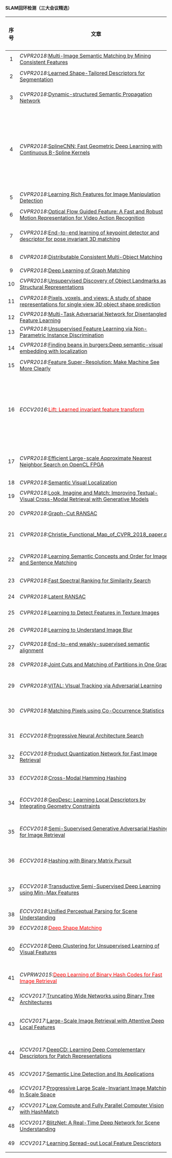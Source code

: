 #### SLAM回环检测（三大会议精选）

| <center>序号</center> | <center>文章</center>                                        | <center>特点</center>          |                  <center>是否开源</center>                   | <center>备注</center>                                        |
| :-------------------: | :----------------------------------------------------------- | :----------------------------- | :----------------------------------------------------------: | ------------------------------------------------------------ |
|           1           | *CVPR2018*:[Multi-Image Semantic Matching by Mining Consistent Features](papers/Wang_Multi-Image_Semantic_Matching_CVPR_2018_paper.pdf) | 语义图像匹配                   |                              否                              |                                                              |
|           2           | *CVPR2018*:[Learned Shape-Tailored Descriptors for Segmentation](papers/Khan_Learned_Shape-Tailored_Descriptors_CVPR_2018_paper.pdf) | 形状描述符                     |                              否                              |                                                              |
|           3           | *CVPR2018*:[Dynamic-structured Semantic Propagation Network](papers/Liang_Dynamic-Structured_Semantic_Propagation_CVPR_2018_paper.pdf) | 动态结构语义传播网络           |                              否                              |                                                              |
|           4           | *CVPR2018*:[SplineCNN: Fast Geometric Deep Learning with Continuous B-Spline Kernels](papers/Fey_SplineCNN_Fast_Geometric_CVPR_2018_paper.pdf) | 几何深度学习                   |      [是](https://github.com/rusty1s/pytorch_geometric)      | [几何深度学习](http://www.yidianzixun.com/article/0J3c2xqi)两大技术 |
|           5           | *CVPR2018*:[Learning Rich Features for Image Manipulation Detection](papers/Zhou_Learning_Rich_Features_CVPR_2018_paper.pdf) | 图像篡改检测                   |                              否                              |                                                              |
|           6           | *CVPR2018*:[Optical Flow Guided Feature: A Fast and Robust Motion Representation for Video Action Recognition](papers/Sun_Optical_Flow_Guided_CVPR_2018_paper.pdf) | 光流加速特征提取               | [是](https://github.com/kevin-ssy/Optical-Flow-Guided-Feature) |                                                              |
|           7           | *CVPR2018*:[End-to-end learning of keypoint detector and descriptor for pose invariant 3D matching](papers/Georgakis_End-to-End_Learning_of_CVPR_2018_paper.pdf) | 3d端到端特征检测与描述         |                              否                              |                                                              |
|           8           | *CVPR2018*:[Distributable Consistent Multi-Object Matching](papers/Hu_Distributable_Consistent_Multi-Object_CVPR_2018_paper.pdf) | 多对象匹配                     |                              否                              |                                                              |
|           9           | *CVPR2018*:[Deep Learning of Graph Matching](papers/Zanfir_Deep_Learning_of_CVPR_2018_paper.pdf) | 图匹配                         |                              否                              |                                                              |
|          10           | *CVPR2018*:[Unsupervised Discovery of Object Landmarks as Structural Representations](paper/Zhang_Unsupervised_Discovery_of_CVPR_2018_paper.pdf) | 目标结构描述                   |                              否                              |                                                              |
|          11           | *CVPR2018*:[Pixels, voxels, and views: A study of shape representations for single view 3D object shape prediction](Shin_Pixels_Voxels_and_CVPR_2018_paper.pdf) | 3d形状表达                     | [是](https://www.ics.uci.edu/~daeyuns/pixels-voxels-views/)  |                                                              |
|          12           | *CVPR2018*:[Multi-Task Adversarial Network for Disentangled Feature Learning](papers/Liu_Multi-Task_Adversarial_Network_CVPR_2018_paper.pdf) | 特征学习                       |                              否                              |                                                              |
|          13           | *CVPR2018*:[Unsupervised Feature Learning via Non-Parametric Instance Discrimination](papers/Wu_Unsupervised_Feature_Learning_CVPR_2018_paper.pdf) | 特征学习                       |                              否                              |                                                              |
|          14           | *CVPR2018*:[Finding beans in burgers:Deep semantic-visual embedding with localization](papers/Engilberge_Finding_Beans_in_CVPR_2018_paper.pdf) | 语义信息促进定位               |                              否                              |                                                              |
|          15           | *CVPR2018*:[Feature Super-Resolution: Make Machine See More Clearly](papers/Tan_Feature_Super-Resolution_Make_CVPR_2018_paper.pdf) | 超像素特征                     |                              否                              |                                                              |
|          16           | *ECCV2016*:[<font color=#ff0000>Lift: Learned invariant feature transform</font>](papers/Yi2016_Chapter_LIFTLearnedInvariantFeatureTra.pdf) | LIFT特征比SIFT匹配度更高       |           [是](https://github.com/cvlab-epfl/LIFT)           | 训练源代码没有给出                                           |
|          17           | *CVPR2018*:[Efficient Large-scale Approximate Nearest Neighbor Search on OpenCL FPGA](papers/Zhang_Efficient_Large-Scale_Approximate_CVPR_2018_paper.pdf) | 基于ANN的大场景搜索方法        |                              否                              |                                                              |
|          18           | *CVPR2018*:[Semantic Visual Localization](papers/Schonberger_Semantic_Visual_Localization_CVPR_2018_paper.pdf) | 语义定位                       |                              否                              |                                                              |
|          19           | *CVPR2018*:[Look, Imagine and Match: Improving Textual-Visual Cross-Modal Retrieval with Generative Models](papers/Gu_Look_Imagine_and_CVPR_2018_paper.pdf) | 跨模态检索                     |                              否                              |                                                              |
|          20           | *CVPR2018*:[Graph-Cut RANSAC](papers/Barath_Graph-Cut_RANSAC_CVPR_2018_paper.pdf) | 鲁棒状态估计方法               |       [是](https://github.com/danini/graph-cut-ransac)       |                                                              |
|          21           | *CVPR2018*:[Christie_Functional_Map_of_CVPR_2018_paper.pdf](papers/Christie_Functional_Map_of_CVPR_2018_paper.pdf) | 数据集，世界功能地图           |                [是](https://github.com/fMoW)                 |                                                              |
|          22           | *CVPR2018*:[Learning Semantic Concepts and Order for Image and Sentence Matching](Huang_Learning_Semantic_Concepts_CVPR_2018_paper.pdf) | 语义匹配（图像和句子）         |                              否                              |                                                              |
|          23           | *CVPR2018*:[Fast Spectral Ranking for Similarity Search](Iscen_Fast_Spectral_Ranking_CVPR_2018_paper.pdf) | 相似度搜索                     |                              否                              |                                                              |
|          24           | *CVPR2018*:[Latent RANSAC](Korman_Latent_RANSAC_CVPR_2018_paper.pdf) | Latent RANSAC                  |          [是](https://github.com/rlit/LatentRANSAC)          |                                                              |
|          25           | *CVPR2018*:[Learning to Detect Features in Texture Images](Zhang_Learning_to_Detect_CVPR_2018_paper.pdf) | 纹理图片特征检测               |                              否                              |                                                              |
|          26           | *CVPR2018*:[Learning to Understand Image Blur](Zhang_Learning_to_Understand_CVPR_2018_paper.pdf) | 模糊图像理解                   |  [“是”](https://github.com/Lotuslisa/Understand_Image_Blur)  |                                                              |
|          27           | *CVPR2018*:[End-to-end weakly-supervised semantic alignment](papers/Rocco_End-to-End_Weakly-Supervised_Semantic_CVPR_2018_paper.pdf) | 弱监督语义匹配                 |                              否                              |                                                              |
|          28           | *CVPR2018*:[Joint Cuts and Matching of Partitions in One Graph](papers/Yu_Joint_Cuts_and_CVPR_2018_paper.pdf) | 图割和图匹配联合               |                              否                              |                                                              |
|          29           | *CVPR2018*:[VITAL: VIsual Tracking via Adversarial Learning](papers/Song_VITAL_VIsual_Tracking_CVPR_2018_paper.pdf) | 利用对抗学习进行视觉跟踪       |    [是](https://ybsong00.github.io/cvpr18_tracking/index)    |                                                              |
|          30           | *CVPR2018*:[Matching Pixels using Co-Occurrence Statistics](Kat_Matching_Pixels_Using_CVPR_2018_paper.pdf) | 利用统计学方法匹配像素         |                              否                              |                                                              |
|          31           | *ECCV2018*:[Progressive Neural Architecture Search](papers/Chenxi_Liu_Progressive_Neural_Architecture_ECCV_2018_paper.pdf) | 利用增强学习进行搜索           |                              有                              |                                                              |
|          32           | *ECCV2018*:[Product Quantization Network for Fast Image Retrieval](papers/Tan_Yu_Product_Quantization_Network_ECCV_2018_paper.pdf) | 快速图像搜索                   |                              否                              |                                                              |
|          33           | *ECCV2018*:[Cross-Modal Hamming Hashing](papers/Yue_Cao_Cross-Modal_Hamming_Hashing_ECCV_2018_paper.pdf) | 跨模态哈希汉明搜索             |                              否                              |                                                              |
|          34           | *ECCV2018*:[GeoDesc: Learning Local Descriptors by Integrating Geometry Constraints](papers/Zixin_Luo_Learning_Local_Descriptors_ECCV_2018_paper.pdf) | 利用几何约束的局部描述子       |                              否                              |                                                              |
|          35           | *ECCV2018*:[Semi-Supervised Generative Adversarial Hashing for Image Retrieval](papers/Guanan_Wang_Semi-Supervised_Generative_Adversarial_ECCV_2018_paper.pdf) | 半监督对抗哈希算法用于图像检索 |                              否                              |                                                              |
|          36           | *ECCV2018*:[Hashing with Binary Matrix Pursuit](papers/Fatih_Cakir_Hashing_with_Binary_ECCV_2018_paper.pdf) | 利用二进制矩阵跟踪的哈希       |                              否                              |                                                              |
|          37           | *ECCV2018*:[Transductive Semi-Supervised Deep Learning using Min-Max Features](papers/Weiwei_Shi_Transductive_Semi-Supervised_Deep_ECCV_2018_paper.pdf) | 基于大小特征的的半监督学习     |                              否                              |                                                              |
|          38           | *ECCV2018*:[Unified Perceptual Parsing for Scene Understanding](papers/Tete_Xiao_Unified_Perceptual_Parsing_ECCV_2018_paper.pdf) | 统一的场景感知                 |     [是](https://github.com/CSAILVision/unifiedparsing)      |                                                              |
|          39           | *ECCV2018*:[<font color=#ff0000>Deep Shape Matching</font>](papers/Filip_Radenovic_Deep_Shape_Matching_ECCV_2018_paper.pdf) | 形状匹配                       |       [是](http://cmp.felk.cvut.cz/cnnimageretrieval/)       |                                                              |
|          40           | *ECCV2018*:[Deep Clustering for Unsupervised Learning of Visual Features](papers/Mathilde_Caron_Deep_Clustering_for_ECCV_2018_paper.pdf) | 将聚类引入CNN的参数学习中      |                              否                              |                                                              |
|          41           | *CVPRW2015*:[<font color=#ff0000>Deep Learning of Binary Hash Codes for Fast Image Retrieval</font>](papers/cvprw15_Deep_Learning_of_Binary_Hash_Codes_for_Fast_Image_Retrieval.pdf) | 二进制哈希快速图像检索         |     [是](https://github.com/kevinlin311tw/caffe-cvprw15)     |                                                              |
|          42           | *ICCV2017*:[Truncating Wide Networks using Binary Tree Architectures](papers/Zhang_Truncating_Wide_Networks_ICCV_2017_paper.pdf) | 二进制树网络架构               |         [是](https://github.com/ZhangVision/bitnet)          |                                                              |
|          43           | *ICCV2017*:[Large-Scale Image Retrieval with Attentive Deep Local Features](papers/Noh_Large-Scale_Image_Retrieval_ICCV_2017_paper.pdf) | 利用局部特征进行大规模图像检索 |                              否                              |                                                              |
|          44           | *ICCV2017*:[DeepCD: Learning Deep Complementary Descriptors for Patch Representations](papers/Yang_DeepCD_Learning_Deep_ICCV_2017_paper.pdf) | 进行互补学习的描述符           |          [是](https://github.com/shamangary/DeepCD)          |                                                              |
|          45           | *ICCV2017*:[Semantic Line Detection and Its Applications](papers/Lee_Semantic_Line_Detection_ICCV_2017_paper.pdf) | 语义线检测                     |                              否                              |                                                              |
|          46           | *ICCV2017*:[Progressive Large Scale-Invariant Image Matching In Scale Space](papers/Zhou_Progressive_Large_Scale-Invariant_ICCV_2017_paper.pdf) | 尺度不变图像匹配               |                              否                              |                                                              |
|          47           | *ICCV2017*:[Low Compute and Fully Parallel Computer Vision with HashMatch](papers/Fanello_Low_Compute_and_ICCV_2017_paper.pdf) | 低复杂度哈希匹配               |                              否                              |                                                              |
|          48           | *ICCV2017*:[BlitzNet: A Real-Time Deep Network for Scene Understanding](papers/Dvornik_BlitzNet_A_Real-Time_ICCV_2017_paper.pdf) | 实时场景理解                   |      [是](http://thoth.inrialpes.fr/research/blitznet/)      |                                                              |
|          49           | *ICCV2017*:[Learning Spread-out Local Feature Descriptors](papers/Zhang_Learning_Spread-Out_Local_ICCV_2017_paper.pdf) | 局部特征描述子                 |            [是](https://github.com/ColumbiaDVMM/)            |                                                              |

